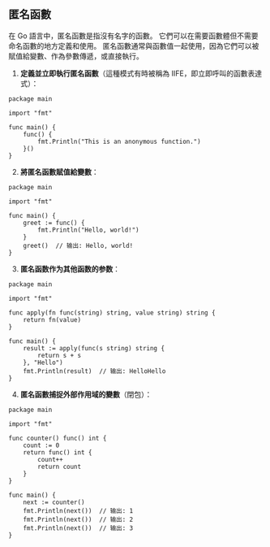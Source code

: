 ## 匿名函數

在 Go 語言中，匿名函數是指沒有名字的函數。 它們可以在需要函數體但不需要命名函數的地方定義和使用。 匿名函數通常與函數值一起使用，因為它們可以被賦值給變數、作為參數傳遞，或直接執行。

1. **定義並立即執行匿名函數**（這種模式有時被稱為 IIFE，即立即呼叫的函數表達式）：
```
package main

import "fmt"

func main() {
    func() {
        fmt.Println("This is an anonymous function.")
    }()
}
```

2. **將匿名函數賦值給變數**：
```
package main

import "fmt"

func main() {
    greet := func() {
        fmt.Println("Hello, world!")
    }
    greet()  // 输出: Hello, world!
}
```

3. **匿名函数作为其他函数的参数**：
```
package main

import "fmt"

func apply(fn func(string) string, value string) string {
    return fn(value)
}

func main() {
    result := apply(func(s string) string {
        return s + s
    }, "Hello")
    fmt.Println(result)  // 输出: HelloHello
}
```

4. **匿名函數捕捉外部作用域的變數**（閉包）：
```
package main

import "fmt"

func counter() func() int {
    count := 0
    return func() int {
        count++
        return count
    }
}

func main() {
    next := counter()
    fmt.Println(next())  // 输出: 1
    fmt.Println(next())  // 输出: 2
    fmt.Println(next())  // 输出: 3
}
```